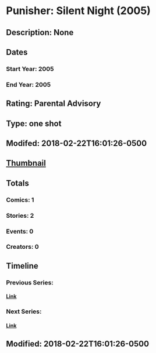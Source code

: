 # Punisher: Silent Night (2005)
## Description: None
## Dates
### Start Year: 2005
### End Year: 2005
## Rating: Parental Advisory
## Type: one shot
## Modifed: 2018-02-22T16:01:26-0500
## [Thumbnail](http://i.annihil.us/u/prod/marvel/i/mg/c/b0/5a8f2f8c3d1f5.jpg)
## Totals
### Comics: 1
### Stories: 2
### Events: 0
### Creators: 0
## Timeline
### Previous Series: 
#### [Link]()
### Next Series: 
#### [Link]()
## Modified: 2018-02-22T16:01:26-0500